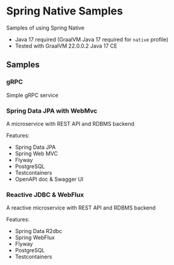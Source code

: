 # Spring Native Samples

Samples of using Spring Native

* Java 17 required (GraalVM Java 17 required for `native` profile)
* Tested with GraalVM 22.0.0.2 Java 17 CE

## Samples

### gRPC

Simple gRPC service

### Spring Data JPA with WebMvc

A microservice with REST API and RDBMS backend

Features:

* Spring Data JPA
* Spring Web MVC
* Flyway
* PostgreSQL
* Testcontainers
* OpenAPI doc & Swagger UI

### Reactive JDBC & WebFlux

A reactive microservice with REST API and RDBMS backend

Features:

* Spring Data R2dbc
* Spring WebFlux
* Flyway
* PostgreSQL
* Testcontainers